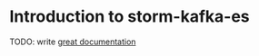 # Introduction to storm-kafka-es

TODO: write [great documentation](http://jacobian.org/writing/what-to-write/)
